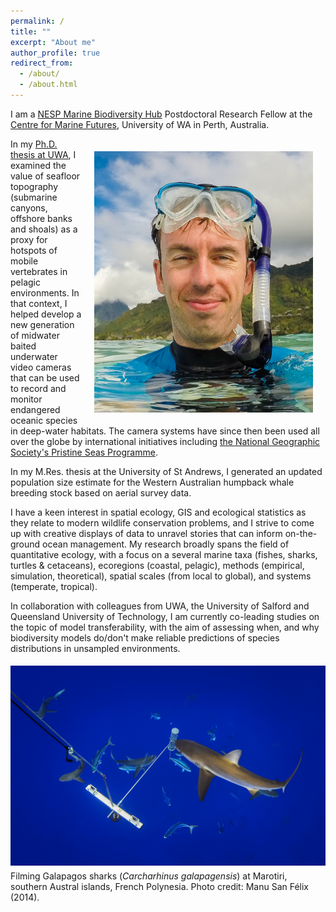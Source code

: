 ```yaml
---
permalink: /
title: ""
excerpt: "About me"
author_profile: true
redirect_from:
  - /about/
  - /about.html
---
```


I am a <a href="http://www.nespmarine.edu.au" target="_blank">NESP Marine Biodiversity Hub</a> Postdoctoral Research Fellow at the <a href="http://www.meeuwig.org" target="_blank">Centre for Marine Futures</a>, University of WA in Perth, Australia.

<img class="philprofile" src='/images/20141104-Rapa.jpg' align='right' width="350" hspace="20" vspace="20">

In my <a href="http://research-repository.uwa.edu.au/en/publications/submarine-topography-as-a-predictor-of-mobile-predator-hotspots-relevance-and-applications-to-conservation-planning-in-the-pelagic-ocean(b0d4da3f-49bd-404f-bd73-0b5dfbcc2746).html" target="_blank">Ph.D. thesis at UWA</a>, I examined the value of seafloor topography (submarine canyons, offshore banks and shoals) as a proxy for hotspots of mobile vertebrates in pelagic environments. In that context, I helped develop a new generation of midwater baited underwater video cameras that can be used to record and monitor endangered oceanic species in deep-water habitats. The camera systems have since then been used all over the globe by international initiatives including <a href="https://www.nationalgeographic.org/projects/pristine-seas/" target="_blank">the National Geographic Society's Pristine Seas Programme</a>.

In my M.Res. thesis at the University of St Andrews, I generated an updated population size estimate for the Western Australian humpback whale breeding stock based on aerial survey data.


I have a keen interest in spatial ecology, GIS and ecological statistics as they relate to modern wildlife conservation problems, and I strive to come up with creative displays of data to unravel stories that can inform on-the-ground ocean management. My research broadly spans the field of quantitative ecology, with a focus on a several marine taxa (fishes, sharks, turtles & cetaceans), ecoregions (coastal, pelagic), methods (empirical, simulation, theoretical), spatial scales (from local to global), and systems (temperate, tropical).

In collaboration with colleagues from UWA, the University of Salford and Queensland University of Technology, I am currently co-leading studies on the topic of model transferability, with the aim of assessing when, and why biodiversity models do/don't make reliable predictions of species distributions in unsampled environments.

<img class="manusanfelix" src='/images/Manu_San_Felix_Rapa.jpg' vspace="5">
<figcaption>Filming Galapagos sharks (<em>Carcharhinus galapagensis</em>) at Marotiri, southern Austral islands, French Polynesia. Photo credit: Manu San Félix (2014).</figcaption>
